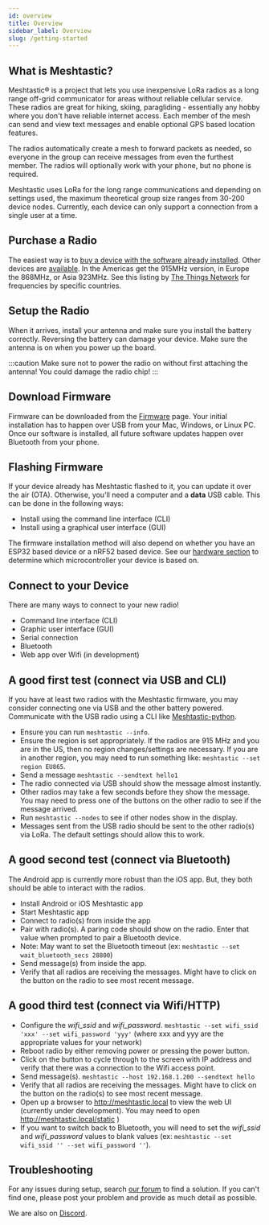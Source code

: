 ```yaml
---
id: overview
title: Overview
sidebar_label: Overview
slug: /getting-started
---
```


## What is Meshtastic?

Meshtastic® is a project that lets you use inexpensive LoRa radios as a long range off-grid communicator for areas without reliable cellular service. These radios are great for hiking, skiing, paragliding - essentially any hobby where you don't have reliable internet access. Each member of the mesh can send and view text messages and enable optional GPS based location features.

The radios automatically create a mesh to forward packets as needed, so everyone in the group can receive messages from even the furthest member. The radios will optionally work with your phone, but no phone is required.

Meshtastic uses LoRa for the long range communications and depending on settings used, the maximum theoretical group size ranges from 30-200 device nodes. Currently, each device can only support a connection from a single user at a time.

## Purchase a Radio

The easiest way is to [buy a device with the software already installed](https://www.aliexpress.com/item/4001178678568.html). Other devices are [available](/docs/hardware/supported/tbeam). In the Americas get the 915MHz version, in Europe the 868MHz, or Asia 923MHz. See this listing by [The Things Network](https://www.thethingsnetwork.org/docs/lorawan/frequencies-by-country.html) for frequencies by specific countries.

## Setup the Radio

When it arrives, install your antenna and make sure you install the battery correctly. Reversing the battery can damage your device. Make sure the antenna is on when you power up the board.

:::caution
Make sure not to power the radio on without first attaching the antenna! You could damage the radio chip!
:::

## Download Firmware

Firmware can be downloaded from the [Firmware](/downloads) page. Your initial installation has to happen over USB from your Mac, Windows, or Linux PC. Once our software is installed, all future software updates happen over Bluetooth from your phone.

## Flashing Firmware

If your device already has Meshtastic flashed to it, you can update it over the air (OTA). Otherwise, you'll need a computer and a **data** USB cable. This can be done in the following ways:

- Install using the command line interface (CLI)
- Install using a graphical user interface (GUI)

The firmware installation method will also depend on whether you have an ESP32 based device or a nRF52 based device. See our [hardware section](/docs/hardware) to determine which microcontroller your device is based on.

## Connect to your Device

There are many ways to connect to your new radio!

- Command line interface (CLI)
- Graphic user interface (GUI)
- Serial connection
- Bluetooth
- Web app over Wifi (in development)

## A good first test (connect via USB and CLI)

If you have at least two radios with the Meshtastic firmware, you may consider connecting one via USB and the other battery powered. Communicate with the USB radio using a CLI like [Meshtastic-python](https://meshtastic.org/docs/software/python/python-installation).

- Ensure you can run `meshtastic --info`.
- Ensure the region is set appropriately. If the radios are 915 MHz and you are in the US, then no region changes/settings are necessary. If you are in another region, you may need to run something like: `meshtastic --set region EU865`.
- Send a message `meshtastic --sendtext hello1`
- The radio connected via USB should show the message almost instantly.
- Other radios may take a few seconds before they show the message. You may need to press one of the buttons on the other radio to see if the message arrived.
- Run `meshtastic --nodes` to see if other nodes show in the display.
- Messages sent from the USB radio should be sent to the other radio(s) via LoRa. The default settings should allow this to work.

## A good second test (connect via Bluetooth)

The Android app is currently more robust than the iOS app. But, they both should be able to interact with the radios.

- Install Android or iOS Meshtastic app
- Start Meshtastic app
- Connect to radio(s) from inside the app
- Pair with radio(s). A paring code should show on the radio. Enter that value when prompted to pair a Bluetooth device.
- Note: May want to set the Bluetooth timeout (ex: `meshtastic --set wait_bluetooth_secs 28800`)
- Send message(s) from inside the app.
- Verify that all radios are receiving the messages. Might have to click on the button on the radio to see most recent message.

## A good third test (connect via Wifi/HTTP)

- Configure the _wifi_ssid_ and _wifi_password_. `meshtastic --set wifi_ssid 'xxx' --set wifi_password 'yyy'` (where xxx and yyy are the appropriate values for your network)
- Reboot radio by either removing power or pressing the power button.
- Click on the button to cycle through to the screen with IP address and verify that there was a connection to the Wifi access point.
- Send message(s). `meshtastic --host 192.168.1.200 --sendtext hello`
- Verify that all radios are receiving the messages. Might have to click on the button on the radio(s) to see most recent message.
- Open up a browser to http://meshtastic.local to view the web UI (currently under development). You may need to open http://meshtastic.local/static )
- If you want to switch back to Bluetooth, you will need to set the _wifi_ssid_ and _wifi_password_ values to blank values (ex: `meshtastic --set wifi_ssid '' --set wifi_password ''`).

## Troubleshooting

For any issues during setup, search [our forum](https://meshtastic.discourse.group) to find a solution. If you can't find one, please post your problem and provide as much detail as possible.

We are also on [Discord](https://discord.gg/UQJ5QuM7vq).
